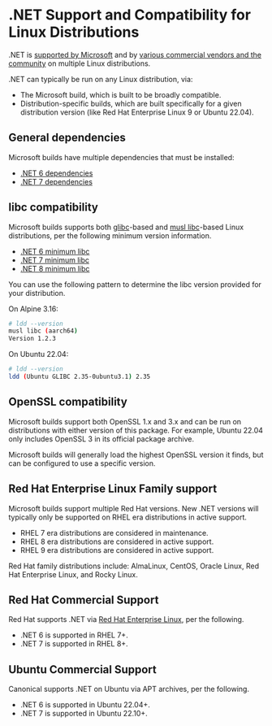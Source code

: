 # .NET Support and Compatibility for Linux Distributions

.NET is [supported by Microsoft](os-lifecycle-policy.md) and by [various commercial vendors and the community](linux.md) on multiple Linux distributions.

.NET can typically be run on any Linux distribution, via:

- The Microsoft build, which is built to be broadly compatible.
- Distribution-specific builds, which are built specifically for a given distribution version (like Red Hat Enterprise Linux 9 or Ubuntu 22.04).

## General dependencies

Microsoft builds have multiple dependencies that must be installed:

- [.NET 6 dependencies](./release-notes/6.0/linux-packages.md)
- [.NET 7 dependencies](./release-notes/7.0/linux-packages.md)

## libc compatibility

Microsoft builds supports both [glibc](https://www.gnu.org/software/libc/)-based and [musl libc](https://musl.libc.org/)-based Linux distributions, per the following minimum version information.

- [.NET 6 minimum libc](release-notes/6.0/supported-os.md#libc-compatibility)
- [.NET 7 minimum libc](release-notes/7.0/supported-os.md#libc-compatibility)
- [.NET 8 minimum libc](release-notes/8.0/supported-os.md#libc-compatibility)

You can use the following pattern to determine the libc version provided for your distribution.

On Alpine 3.16:

```bash
# ldd --version
musl libc (aarch64)
Version 1.2.3
```

On Ubuntu 22.04:

```bash
# ldd --version
ldd (Ubuntu GLIBC 2.35-0ubuntu3.1) 2.35
```

## OpenSSL compatibility

Microsoft builds support both OpenSSL 1.x and 3.x and can be run on distributions with either version of this package. For example, Ubuntu 22.04 only includes OpenSSL 3 in its official package archive.

Microsoft builds will generally load the highest OpenSSL version it finds, but can be configured to use a specific version.

## Red Hat Enterprise Linux Family support

Microsoft builds support multiple Red Hat versions. New .NET versions will typically only be supported on RHEL era distributions in active support.

- RHEL 7 era distributions are considered in maintenance.
- RHEL 8 era distributions are considered in active support.
- RHEL 9 era distributions are considered in active support.

Red Hat family distributions include: AlmaLinux, CentOS, Oracle Linux, Red Hat Enterprise Linux, and Rocky Linux.

## Red Hat Commercial Support

Red Hat supports .NET via [Red Hat Enterprise Linux](http://redhatloves.net/), per the following.

- .NET 6 is supported in RHEL 7+.
- .NET 7 is supported in RHEL 8+.

## Ubuntu Commercial Support

Canonical supports .NET on Ubuntu via APT archives, per the following.

- .NET 6 is supported in Ubuntu 22.04+.
- .NET 7 is supported in Ubuntu 22.10+.
